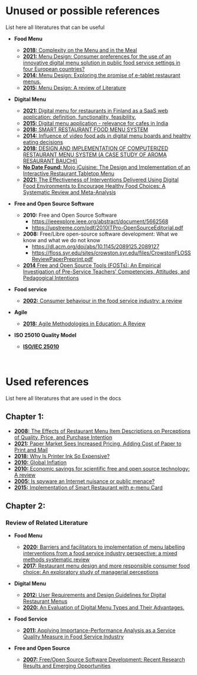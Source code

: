 # Unused or possible references
List here all literatures that can be useful

* **Food Menu**
   + [**2018:** Complexity on the Menu and in the Meal](https://www.mdpi.com/2304-8158/7/10/158)
   + [**2021:** Menu Design: Consumer preferences for the use of an innovative digital menu solution in public food service settings in four European countries?](https://www.sciencedirect.com/science/article/abs/pii/S095032932100207X)
   + [**2014:** Menu Design: Exploring the promise of e-tablet restaurant menus.](https://www.emerald.com/insight/content/doi/10.1108/IJCHM-01-2013-0039/full/html)
   + [**2015:** Menu Design: A review of Literature](https://www.tandfonline.com/doi/abs/10.1080/15378020.2015.1051428)

* **Digital Menu**
   + [**2021:** Digital menu for restaurants in Finland as a SaaS web application: definition, functionality, feasibility.](https://www.theseus.fi/bitstream/handle/10024/500243/TimurTan2021.pdf?sequence=2)
   + [**2015:** Digital menu application - relevance for cafes in India](http://14.139.111.20:7888/jspui/handle/1/65)
   + [**2018:** SMART RESTAURANT FOOD MENU SYSTEM](https://www.researchgate.net/profile/Jyoti-Morbale/publication/363055312_SMART_RESTAURANT_FOOD_MENU_SYSTEM/links/630c89ffacd814437fe5e492/SMART-RESTAURANT-FOOD-MENU-SYSTEM.pdf)
   + [**2014:** Influence of video food ads in digital menu boards and healthy eating decisions](https://core.ac.uk/download/pdf/38926234.pdf)
   + [**2018:** DESIGN AND IMPLEMENTATION OF COMPUTERIZED RESTAURANT MENU SYSTEM (A CASE STUDY OF AROMA RESAURANT BAUCHI)](https://d1wqtxts1xzle7.cloudfront.net/55779783/Approved_project.pdf?1518425957=&response-content-disposition=inline%3B+filename%3DDESIGN_AND_IMPLEMENTATION_OF_COMPUTERIZE.pdf&Expires=1683476998&Signature=XbVaDPk5e3k3pKcWelknYr6GnemHLiAdkuktoSmSekzbs5dTXILWiHwa-d31KKxUeKnq-7-5CmyksVTz3WCXhS-oZRcZebQgm94YcjIWi~~Jx~3g09plXkcoWQqrAhbl6hWtxgw5oEowdV0UWXKgXwRGDS8PzoAV-~fFTiWRnNOUNcfU6LiSol83hVMjKMD5LYm1W8-KgAp9eMBN2nCr8FGiQZwVeu0YRvrQsQzc943F~gL5exJ10FgdYpKrGAd5sWkoGl6MaeUtHC16VJKce7I2PKCkWzj0ulKrxTQzAKJOv5Z7xWErjs8q4Y-VUABOxEY9DCwsM4GVOy~sqTFmkQ__&Key-Pair-Id=APKAJLOHF5GGSLRBV4ZA)
   + [**No Date Found:** Mojo iCuisine: The Design and Implementation of an Interactive Restaurant Tabletop Menu](https://www.researchgate.net/profile/Ting-Han-Chen/publication/225210685_Mojo_iCuisine_The_Design_and_Implementation_of_an_Interactive_Restaurant_Tabletop_Menu/links/57e29da008ae040ae3c30093/Mojo-iCuisine-The-Design-and-Implementation-of-an-Interactive-Restaurant-Tabletop-Menu.pdf)
   + [**2021:** The Effectiveness of Interventions Delivered Using Digital Food Environments to Encourage Healthy Food Choices: A Systematic Review and Meta-Analysis](https://www.mdpi.com/2072-6643/13/7/2255)

* **Free and Open Source Software**
   + **2010:** Free and Open Source Software
      - https://ieeexplore.ieee.org/abstract/document/5662568
      - https://upstreme.com/pdf/2010ITPro-OpenSourceEditorial.pdf
   + **2008:** Free/Libre open-source software development: What we know and what we do not know
      - https://dl.acm.org/doi/abs/10.1145/2089125.2089127
      - https://floss.syr.edu/sites/crowston.syr.edu/files/CrowstonFLOSSReviewPaperPreprint.pdf
   + [**2014** Free and Open Source Tools (FOSTs): An Empirical Investigation of
   Pre-Service Teachers’ Competencies, Attitudes, and Pedagogical Intentions](https://files.eric.ed.gov/fulltext/EJ1043024.pdf)

* **Food service**
   + [**2002:** Consumer behaviour in the food service industry: a review](https://d1wqtxts1xzle7.cloudfront.net/40838366/Consumer_behaviour_in_the_food_service_industry_a_review-libre.pdf?1450750419=&response-content-disposition=inline%3B+filename%3DConsumer_behaviour_in_the_food_service_i.pdf&Expires=1680327487&Signature=hGaqetCA4xx1n7RzYvAp~89uTAGMQH3CxcMSazMd2A2Uwi23RAEeN2vlyD3wB2mVtRkySjVjjAVK2cejz9nqpKurdMtTfR4zBj89qABTD9yKT9QNkl4L96k1-LnnPc~YJMDc75232tT95RZLLFV6t9R7YnOKzyASJ0g7qsaW7DngQ8qTYyAGOHgA1ytkT2LWW7gpfRmWjv9zHvTKL8UNmmD95hiudkrgXi6KXOTfbxfYuVvj1FGYATji17rl6n8VgBzdUeEr5Om1PdkZBiHkUqCL5Gd0g3uIBIGznTgZ1kfCAmGeAm9g2d149ff6i1JEJ~~2xzgEL5oeT8xlTHiRaA__&Key-Pair-Id=APKAJLOHF5GGSLRBV4ZA)

* **Agile**
   + [**2018:** Agile Methodologies in Education: A Review](https://www.researchgate.net/profile/Pasquale-Salza/publication/328516721_Agile_Methodologies_in_Education_A_Review_Bringing_Methodologies_from_Industry_to_the_Classroom/links/5c06482292851c6ca1fc6655/Agile-Methodologies-in-Education-A-Review-Bringing-Methodologies-from-Industry-to-the-Classroom.pdf)

* **ISO 25010 Quality Model**
   + [**ISO/IEC 25010**](https://iso25000.com/index.php/en/iso-25000-standards/iso-25010)

<br>

# Used references
List here all literatures that are used in the docs

## Chapter 1:
   + [**2008:** The Effects of Restaurant Menu Item Descriptions on Perceptions of Quality, Price,
   and Purchase Intention](https://www.tandfonline.com/doi/pdf/10.1080/15378020802519850)
   + [**2021:** Paper Market Sees Increased Pricing, Adding Cost of Paper to Print and Mail](https://pcigroup.com/paper-market-sees-increased-pricing-adding-paper-costs-to-print-and-mail/)
   + [**2018:** Why Is Printer Ink So Expensive?](https://www.consumerreports.org/printers/why-is-printer-ink-so-expensive-a2101590645/#:~:text=%22Ink%20companies%20spend%20a%20lot,where%20the%20price%20comes%20in.)
   + [**2010:** Global Inflation](https://www.econstor.eu/bitstream/10419/70524/1/585159815.pdf)
   + [**2010:** Economic savings for scientific free and open source technology: A review](https://reader.elsevier.com/reader/sd/pii/S2468067220300481?token=6A6662E8B9F48FCB1A967C47F36B132D581711E18D2016231305406C4FAA4BDADC5E0CF1D2E81E993F6DA18877CE09D5&originRegion=eu-west-1&originCreation=20230303043451)
   + [**2005:** Is spyware an Internet nuisance or public menace?](https://www.researchgate.net/profile/Qing-Hu-10/publication/220422980_Is_Spyware_an_Internet_Nuisance_or_Public_Menace/links/00b7d52150cc23ca6f000000/Is-Spyware-an-Internet-Nuisance-or-Public-Menace.pdf)
   + [**2015:** Implementation of Smart Restaurant with e-menu Card](http://www.kresttechnology.com/krest-academic-projects/krest-major-projects/ECE/BTech%20%20Major%20ECE%20EMBEDDED%202016-17/Btech%20ECE%20Embedded%20Major%20BP%202016-17/18.%20Implementation%20Of%20Smart%20Restaurant%20With%20E-Menu%20Card.pdf)

## Chapter 2:
### Review of Related Literature
   + **Food Menu**
      + [**2020:** Barriers and facilitators to implementation of menu labelling interventions from a food service industry perspective: a mixed methods systematic review](https://link.springer.com/article/10.1186/s12966-020-00948-1#citeas)
      + [**2017:** Restaurant menu design and more responsible consumer food choice: An exploratory study of managerial perceptions](http://eprints.bournemouth.ac.uk/26621/3/R1.pdf)

   + **Digital Menu**
      + [**2012:** User Requirements and Design Guidelines for Digital Restaurant Menus](https://umtl.cs.uni-saarland.de/paper_preprints/paper_user_requirements_and_design_guidelines.pdf)
      + [**2020:** An Evaluation of Digital Menu Types and Their Advantages.](https://www.researchgate.net/profile/Esra-Sahin-11/publication/348084076_An_Evaluation_of_Digital_Menu_Types_and_Their_Advantages/links/5ffadd4b92851c13fe003edd/An-Evaluation-of-Digital-Menu-Types-and-Their-Advantages.pdf)
   + **Food Service**
      + [**2011:** Applying Importance-Performance Analysis as a Service Quality Measure in Food Service Industry](http://dx.doi.org/10.4067/S0718-27242011000300008)
   + **Free and Open Source**
      + [**2007:** Free/Open Source Software Development: Recent Research Results and Emerging
      Opportunities](https://www.ics.uci.edu/~wscacchi/Presentations/ESEC-FSE07/ESEC-FSE07-Scacchi-Paper.pdf)



